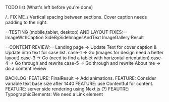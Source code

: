 TODO list (What's left before you're done)

/_ FIX ME_/
Vertical spacing between sections.
Cover caption needs padding to the right.

--TESTING (mobile,tablet, desktop) AND LAYOUT FIXES:--
ImageWithCaption
SideBySideImagesAndText
ImageGallery
Result

--CONTENT REVIEW:--
Landing page -> Update Text for cover caption & Update intro text for case list.
case-1 -> Go (images for design need a better layout)
case-3 -> Go (need to find a tablet with horizontal orientation)
case-4 -> Go through and rewrite
case-5 -> Go through and rewrite
About me -> do a content review

BACKLOG:
FEATURE: FinalResult -> Add animations.
FEATURE: Consider variable text base size after 1440
FEATURE: use Contentful for content.
FEATURE: server side rendering using Next.js (?)
FEAUTRE: TypographicElements: We need a Link element

